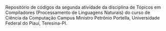 Repositório de códigos da segunda atividade da disciplina de Tópicos em Compiladores (Processamento de Linguagens Naturais) do curso de Ciência da Computação Campus Ministro Petrônio Portella, Universidade Federal do Piauí, Teresina-PI.
